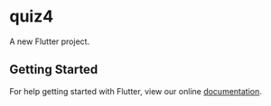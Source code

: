 # quiz4

A new Flutter project.

## Getting Started

For help getting started with Flutter, view our online
[documentation](https://flutter.io/).
